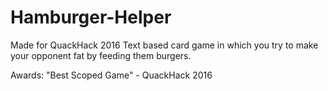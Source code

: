# Hamburger-Helper

Made for QuackHack 2016
Text based card game in which you try to make your opponent fat by feeding them burgers.

Awards:
  "Best Scoped Game" - QuackHack 2016

